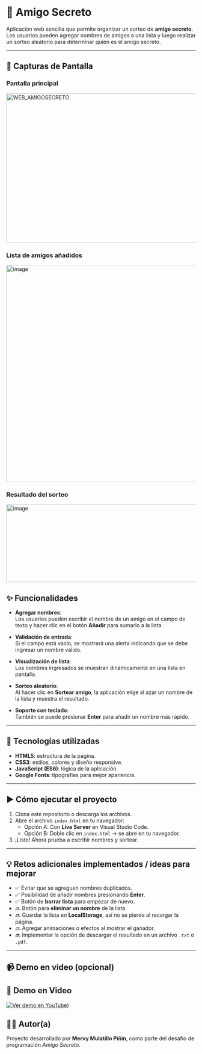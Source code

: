 # 🎁 Amigo Secreto

Aplicación web sencilla que permite organizar un sorteo de **amigo secreto**.  
Los usuarios pueden agregar nombres de amigos a una lista y luego realizar un sorteo aleatorio para determinar quién es el amigo secreto.

---

## 📸 Capturas de Pantalla

### Pantalla principal
<img width="883" height="397" alt="WEB_AMIGOSECRETO" src="https://github.com/user-attachments/assets/22db8351-4af9-4e59-90d5-f3c56700bf8a" />


### Lista de amigos añadidos
<img width="884" height="577" alt="image" src="https://github.com/user-attachments/assets/ccfa7c72-be61-4f01-aea0-1ff1ef8cd3cc" />


### Resultado del sorteo
<img width="854" height="207" alt="image" src="https://github.com/user-attachments/assets/0b69d9be-800a-478d-8178-0dd330526f27" />



## ✨ Funcionalidades

- **Agregar nombres**:  
  Los usuarios pueden escribir el nombre de un amigo en el campo de texto y hacer clic en el botón **Añadir** para sumarlo a la lista.

- **Validación de entrada**:  
  Si el campo está vacío, se mostrará una alerta indicando que se debe ingresar un nombre válido.  

- **Visualización de lista**:  
  Los nombres ingresados se muestran dinámicamente en una lista en pantalla.  

- **Sorteo aleatorio**:  
  Al hacer clic en **Sortear amigo**, la aplicación elige al azar un nombre de la lista y muestra el resultado.  

- **Soporte con teclado**:  
  También se puede presionar **Enter** para añadir un nombre más rápido.

---

## 🚀 Tecnologías utilizadas

- **HTML5**: estructura de la página.  
- **CSS3**: estilos, colores y diseño responsive.  
- **JavaScript (ES6)**: lógica de la aplicación.  
- **Google Fonts**: tipografías para mejor apariencia.  

---

## ▶️ Cómo ejecutar el proyecto

1. Clona este repositorio o descarga los archivos.
2. Abre el archivo `index.html` en tu navegador:
   - Opción A: Con **Live Server** en Visual Studio Code.  
   - Opción B: Doble clic en `index.html` → se abre en tu navegador.
3. ¡Listo! Ahora prueba a escribir nombres y sortear.

---

## 💡 Retos adicionales implementados / ideas para mejorar

- ✅ Evitar que se agreguen nombres duplicados.  
- ✅ Posibilidad de añadir nombres presionando **Enter**.
- ✅ Botón de **borrar lista** para empezar de nuevo.  
- 🔜 Botón para **eliminar un nombre** de la lista.  
- 🔜 Guardar la lista en **LocalStorage**, así no se pierde al recargar la página.  
- 🔜 Agregar animaciones o efectos al mostrar el ganador.  
- 🔜 Implementar la opción de descargar el resultado en un archivo `.txt` o `.pdf`.

---

## 📹 Demo en video (opcional)
## 🎥 Demo en Video

[![Ver demo en YouTube](https://img.youtube.com/vi/CODIGO_DEL_VIDEO/maxresdefault.jpg)](https://youtu.be/rTneZuGqrd0))

## 👩‍💻 Autor(a)

Proyecto desarrollado por **Mervy Mulatillo Piñin**, como parte del desafío de programación *Amigo Secreto*.
